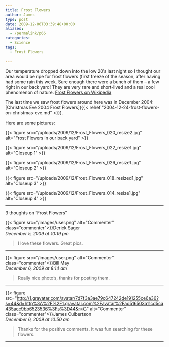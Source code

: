 ```yaml
---
title: Frost Flowers
author: James
type: post
date: 2009-12-06T03:39:48+00:00
aliases:
  - /permalink/p66
categories:
  - Science
tags:
  - Frost Flowers

---
```

Our temperature dropped down into the low 20&#8242;s last night so I thought our area would be ripe for frost flowers (first freeze of the season, after having had some rain this week. Sure enough there were a bunch of them &#8211; a few right in our back yard! They are very rare and short-lived and a real cool phenomenon of nature. [Frost Flowers on Wikipedia][1]

The last time we saw frost flowers around here was in December 2004: [Christmas Eve 2004 Frost Flowers]({{< relref "2004-12-24-frost-flowers-on-christmas-eve.md" >}}).

Here are some pictures:

{{< figure src="/uploads/2009/12/Frost_Flowers_020_resize2.jpg" alt="Frost Flowers in our back yard" >}}

{{< figure src="/uploads/2009/12/Frost_Flowers_022_resize1.jpg" alt="Closeup 1" >}}

{{< figure src="/uploads/2009/12/Frost_Flowers_026_resize1.jpg" alt="Closeup 2" >}}

{{< figure src="/uploads/2009/12/Frost_Flowers_018_resized1.jpg" alt="Closeup 3" >}}

{{< figure src="/uploads/2009/12/Frost_Flowers_014_resize1.jpg" alt="Closeup 4" >}}

****

3 thoughts on “Frost Flowers”

{{< figure src="/images/user.png" alt="Commenter" class="commenter">}}Derick Sager  
_December 5, 2009 at 10:19 pm_

>I love these flowers. Great pics.

****

{{< figure src="/images/user.png" alt="Commenter" class="commenter">}}Bill May  
_December 6, 2009 at 8:14 am_

>Really nice photo’s, thanks for posting them.

****

{{< figure src="http://1.gravatar.com/avatar/7d7f3a3ae79c647242de191255ce6a36?s=44&d=http%3A%2F%2F1.gravatar.com%2Favatar%2Fad516503a11cd5ca435acc9bb6523536%3Fs%3D44&r=G" alt="Commenter" class="commenter">}}James Culbertson  
_December 6, 2009 at 10:50 am_

>Thanks for the positive comments. It was fun searching for these flowers.

****

 [1]: http://en.wikipedia.org/wiki/Frost_flowers
